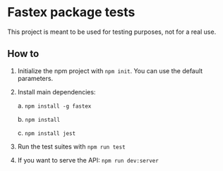 # Fastex package tests

This project is meant to be used for testing purposes, not for a real use.

## How to

1. Initialize the npm project with `npm init`. You can use the default parameters.
2. Install main dependencies:
    
    a. `npm install -g fastex `

    b. `npm install`
    
    c. `npm install jest`
4. Run the test suites with `npm run test`
5. If you want to serve the API: `npm run dev:server`